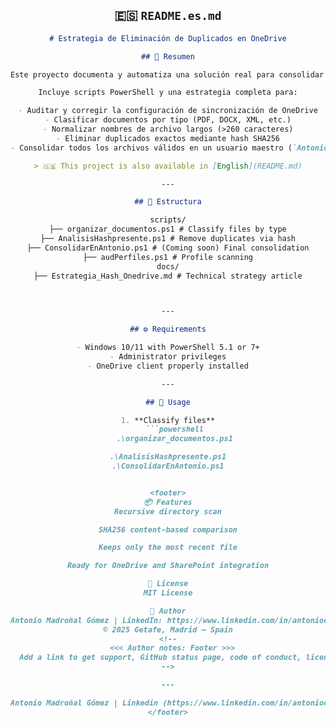 <header>

## 🇪🇸 `README.es.md`

```markdown
# Estrategia de Eliminación de Duplicados en OneDrive

## 🧠 Resumen

Este proyecto documenta y automatiza una solución real para consolidar y deduplicar documentos en un entorno Windows multiusuario sincronizado con OneDrive.

Incluye scripts PowerShell y una estrategia completa para:

- Auditar y corregir la configuración de sincronización de OneDrive
- Clasificar documentos por tipo (PDF, DOCX, XML, etc.)
- Normalizar nombres de archivo largos (>260 caracteres)
- Eliminar duplicados exactos mediante hash SHA256
- Consolidar todos los archivos válidos en un usuario maestro (`AntonioMadroñal`)

> 🇬🇧 This project is also available in [English](README.md)

---

## 📁 Estructura

scripts/
├── organizar_documentos.ps1 # Classify files by type
├── AnalisisHashpresente.ps1 # Remove duplicates via hash
├── ConsolidarEnAntonio.ps1 # (Coming soon) Final consolidation
├── audPerfiles.ps1 # Profile scanning
docs/
├── Estrategia_Hash_Onedrive.md # Technical strategy article



---

## ⚙️ Requirements

- Windows 10/11 with PowerShell 5.1 or 7+
- Administrator privileges
- OneDrive client properly installed

---

## 🚀 Usage

1. **Classify files**
   ```powershell
   .\organizar_documentos.ps1

.\AnalisisHashpresente.ps1
.\ConsolidarEnAntonio.ps1


<footer>
📦 Features
Recursive directory scan

SHA256 content-based comparison

Keeps only the most recent file

Ready for OneDrive and SharePoint integration

🔐 License
MIT License

👤 Author
Antonio Madroñal Gómez | LinkedIn: https://www.linkedin.com/in/antoniocarpf
© 2025 Getafe, Madrid – Spain
<!--
  <<< Author notes: Footer >>>
  Add a link to get support, GitHub status page, code of conduct, license link.
-->

---

Antonio Madroñal Gómez | Linkedin (https://www.linkedin.com/in/antoniocarpf/) © 2025 Getafe , Madrid - España -
</footer>

